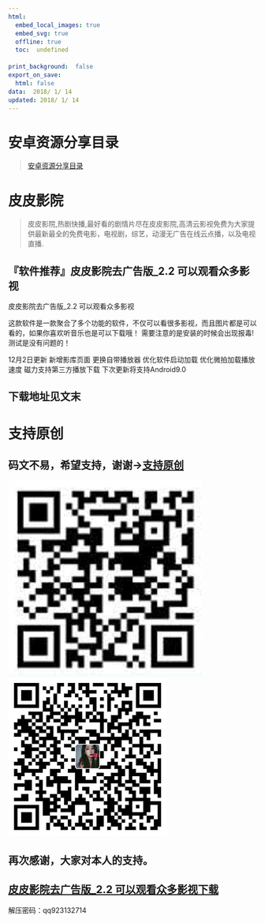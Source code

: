 ```yaml
---
html:
  embed_local_images: true
  embed_svg: true
  offline: true
  toc:  undefined

print_background:  false
export_on_save:
  html: false
data:  2018/ 1/ 14
updated: 2018/ 1/ 14
---
```


# 安卓资源分享目录

> [安卓资源分享目录](https://blog.csdn.net/qq923132714/article/details/83059823 "安卓资源分享目录")


# 皮皮影院

> 皮皮影院,热剧快播,最好看的剧情片尽在﻿皮皮影院,高清云影视免费为大家提供最新最全的免费电影，电视剧，综艺，动漫无广告在线云点播，以及电视直播.

## 『软件推荐』皮皮影院去广告版_2.2 可以观看众多影视
皮皮影院去广告版_2.2 可以观看众多影视

这款软件是一款聚合了多个功能的软件，不仅可以看很多影视，而且图片都是可以看的，如果你喜欢听音乐也是可以下载哦！
需要注意的是安装的时候会出现报毒!测试是没有问题的！

12月2日更新
新增影库页面
更换自带播放器
优化软件启动加载
优化微拍加载播放速度
磁力支持第三方播放下载
下次更新将支持Android9.0



## 下载地址见文末

# 支持原创
## 码文不易，希望支持，谢谢->**[支持原创](http://blog.csdn.net/qq923132714/article/details/79399145)**
![微信支付](https://raw.githubusercontent.com/923132714/my_picture/master/blog/support/weixin.png)![微信支付](https://raw.githubusercontent.com/923132714/my_picture/master/blog/support/支付宝.png)
## 再次感谢，大家对本人的支持。



## [皮皮影院去广告版_2.2 可以观看众多影视下载](http://u16848854.ctfile.net/fs/16848854-331620745 "皮皮影院去广告版_2.2 可以观看众多影视下载")

解压密码：qq923132714
